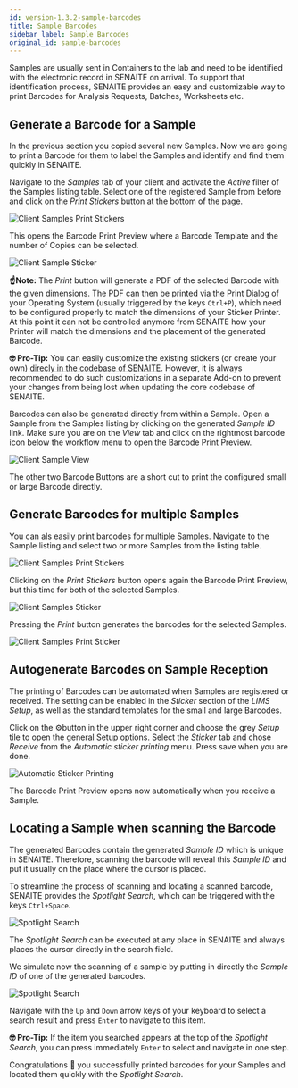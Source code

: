 ```yaml
---
id: version-1.3.2-sample-barcodes
title: Sample Barcodes
sidebar_label: Sample Barcodes
original_id: sample-barcodes
---
```


Samples are usually sent in Containers to the lab and need to be identified with
the electronic record in SENAITE on arrival. To support that identification 
process, SENAITE provides an easy and customizable way to print Barcodes for 
Analysis Requests, Batches, Worksheets etc.


## Generate a Barcode for a Sample

In the previous section you copied several new Samples. Now we are going to
print a Barcode for them to label the Samples and identify and find them quickly
in SENAITE.

Navigate to the *Samples* tab of your client and activate the *Active* filter of
the Samples listing table. Select one of the registered Sample from before and
click on the *Print Stickers* button at the bottom of the page.

![Client Samples Print Stickers](/screenshots/client_samples_listing_print_stickers.png "Client Samples Print Stickers")

This opens the Barcode Print Preview where a Barcode Template and the number of
Copies can be selected.

![Client Sample Sticker](/screenshots/client_sample_sticker.png "Client Sample Sticker")

**☝️Note:**
The *Print* button will generate a PDF of the selected Barcode with the given
dimensions. The PDF can then be printed via the Print Dialog of your Operating
System (usually triggered by the keys `Ctrl+P`), which need to be configured
properly to match the dimensions of your Sticker Printer.
At this point it can not be controlled anymore from SENAITE how your Printer
will match the dimensions and the placement of the generated Barcode.

**🤓 Pro-Tip:**
You can easily customize the existing stickers (or create your own) [direcly in
the codebase of SENAITE][SENAITE_stickers]. However, it is always recommended to
do such customizations in a separate Add-on to prevent your changes from being
lost when updating the core codebase of SENAITE.

Barcodes can also be generated directly from within a Sample. Open a Sample from
the Samples listing by clicking on the generated *Sample ID* link. Make sure you
are on the *View* tab and click on the rightmost barcode icon below the workflow
menu to open the Barcode Print Preview.

![Client Sample View](/screenshots/client_sample_view.png "Client Sample View")

The other two Barcode Buttons are a short cut to print the configured small or
large Barcode directly.


## Generate Barcodes for multiple Samples

You can als easily print barcodes for multiple Samples. Navigate to the Sample
listing and select two or more Samples from the listing table.

![Client Samples Print Stickers](/screenshots/client_samples_listing_print_stickers2.png "Client Samples Print Stickers")

Clicking on the *Print Stickers* button opens again the Barcode Print Preview,
but this time for both of the selected Samples.

![Client Samples Sticker](/screenshots/client_samples_sticker.png "Client Samples Sticker")

Pressing the *Print* button generates the barcodes for the selected Samples.

![Client Samples Print Sticker](/screenshots/client_samples_print_stickers.png "Client Samples Print Stickers")


## Autogenerate Barcodes on Sample Reception

The printing of Barcodes can be automated when Samples are registered or
received. The setting can be enabled in the *Sticker* section of the *LIMS
Setup*, as well as the standard templates for the small and large Barcodes.

Click on the ⚙️button in the upper right corner and choose the grey *Setup* tile
to open the general Setup options. Select the *Sticker* tab and chose *Receive*
from the *Automatic sticker printing* menu. Press save when you are done.

![Automatic Sticker Printing](/screenshots/senaite_setup_stickers.png "Automatic Sticker Printing")

The Barcode Print Preview opens now automatically when you receive a Sample.


## Locating a Sample when scanning the Barcode

The generated Barcodes contain the generated *Sample ID* which is unique in
SENAITE. Therefore, scanning the barcode will reveal this *Sample ID* and put it
usually on the place where the cursor is placed.

To streamline the process of scanning and locating a scanned barcode, SENAITE
provides the *Spotlight Search*, which can be triggered with the keys `Ctrl+Space`.

![Spotlight Search](/screenshots/senaite_spotlight_search.png "Spotlight Search")

The *Spotlight Search* can be executed at any place in SENAITE and always places
the cursor directly in the search field.

We simulate now the scanning of a sample by putting in directly the *Sample ID*
of one of the generated barcodes.

![Spotlight Search](/screenshots/senaite_spotlight_search_barcode.png "Spotlight Search")

Navigate with the `Up` and `Down` arrow keys of your keyboard to select a
search result and press `Enter` to navigate to this item.

**🤓 Pro-Tip:**
If the item you searched appears at the top of the *Spotlight Search*, you can
press immediately `Enter` to select and navigate in one step.


Congratulations 🙌 you successfully printed barcodes for your Samples and
located them quickly with the *Spotlight Search*.


[SENAITE_stickers]:  https://github.com/senaite/senaite.core/tree/master/bika/lims/browser/templates/stickers
